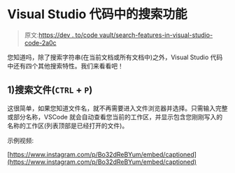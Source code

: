 # Visual Studio 代码中的搜索功能

> 原文:[https://dev . to/code vault/search-features-in-visual-studio-code-2a0c](https://dev.to/codevault/search-features-in-visual-studio-code-2a0c)

您知道吗，除了搜索字符串(在当前文档或所有文档中)之外，Visual Studio 代码中还有四个其他搜索特性。我们来看看吧！

## [](#1-search-file-raw-ctrl-endraw-raw-p-endraw-)1)搜索文件(`CTRL` + `P`)

这很简单，如果您知道文件名，就不再需要进入文件浏览器并选择。只需输入完整或部分名称，VSCode 就会自动查看您当前的工作区，并显示包含您刚刚写入的名称的工作区(列表顶部是已经打开的文件)。

示例视频:

[https://www.instagram.com/p/Bo32dReBYum/embed/captioned](https://www.instagram.com/p/Bo32dReBYum/embed/captioned)